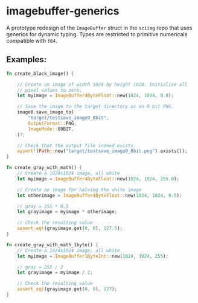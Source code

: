 # imagebuffer-generics

A prototype redesign of the `ImageBuffer` struct in the `sciimg` repo that uses generics for dynamic typing.
Types are restricted to primitive numericals compatible with `f64`.

## Examples:

```rust
fn create_black_image() {

    // Create an image of width 1024 by height 1024. Initialize all
    // pixel values to zero.
    let myimage = ImageBuffer4ByteFloat::new(1024, 1024, 0.0);

    // Save the image to the target directory as an 8 bit PNG.
    image0.save_image_to(
        "target/testsave_image0_8bit",
        OutputFormat::PNG,
        ImageMode::U8BIT,
    )?;

    // Check that the output file indeed exists.
    assert!(Path::new("target/testsave_image0_8bit.png").exists());
}
```

```rust
fn create_gray_with_math() {
    // Create a 1024x1024 image, all white
    let myimage = ImageBuffer4ByteFloat::new(1024, 1024, 255.0);

    // Create an image for halving the white image
    let otherimage = ImageBuffer4ByteFloat::new(1024, 1024, 0.5);

    // gray = 255 * 0.5
    let grayimage = myimage * otherimage;

    // Check the resulting value
    assert_eq!(grayimage.get(0, 0), 127.5);
}

fn create_gray_with_math_1byte() {
    // Create a 1024x1024 image, all white
    let myimage = ImageBuffer1ByteInt::new(1024, 1024, 255);

    // gray = 255 / 2
    let grayimage = myimage / 2;

    // Check the resulting value
    assert_eq!(grayimage.get(0, 0), 127);
}
```


